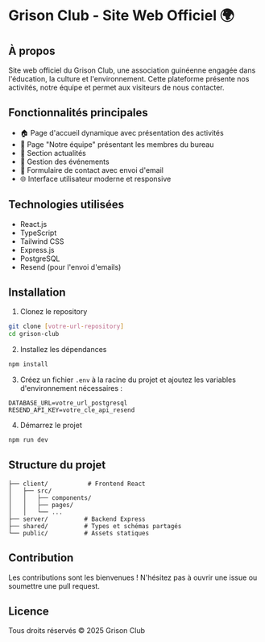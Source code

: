 # Grison Club - Site Web Officiel 🌍

## À propos
Site web officiel du Grison Club, une association guinéenne engagée dans l'éducation, la culture et l'environnement. Cette plateforme présente nos activités, notre équipe et permet aux visiteurs de nous contacter.

## Fonctionnalités principales
- 🏠 Page d'accueil dynamique avec présentation des activités
- 👥 Page "Notre équipe" présentant les membres du bureau
- 📰 Section actualités
- 📅 Gestion des événements
- 📧 Formulaire de contact avec envoi d'email
- 🌐 Interface utilisateur moderne et responsive

## Technologies utilisées
- React.js
- TypeScript
- Tailwind CSS
- Express.js
- PostgreSQL
- Resend (pour l'envoi d'emails)

## Installation

1. Clonez le repository
```bash
git clone [votre-url-repository]
cd grison-club
```

2. Installez les dépendances
```bash
npm install
```

3. Créez un fichier `.env` à la racine du projet et ajoutez les variables d'environnement nécessaires :
```
DATABASE_URL=votre_url_postgresql
RESEND_API_KEY=votre_cle_api_resend
```

4. Démarrez le projet
```bash
npm run dev
```

## Structure du projet
```
├── client/           # Frontend React
│   ├── src/
│   │   ├── components/
│   │   ├── pages/
│   │   └── ...
├── server/          # Backend Express
├── shared/          # Types et schémas partagés
└── public/          # Assets statiques
```

## Contribution
Les contributions sont les bienvenues ! N'hésitez pas à ouvrir une issue ou soumettre une pull request.

## Licence
Tous droits réservés © 2025 Grison Club
